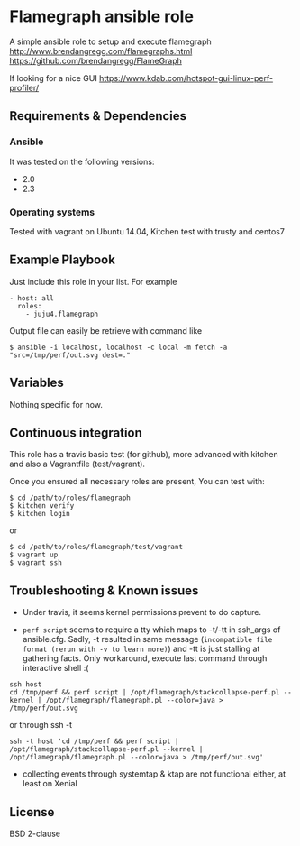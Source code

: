 # Flamegraph ansible role

A simple ansible role to setup and execute flamegraph
http://www.brendangregg.com/flamegraphs.html
https://github.com/brendangregg/FlameGraph

If looking for a nice GUI
https://www.kdab.com/hotspot-gui-linux-perf-profiler/

## Requirements & Dependencies

### Ansible
It was tested on the following versions:
 * 2.0
 * 2.3

### Operating systems

Tested with vagrant on Ubuntu 14.04, Kitchen test with trusty and centos7

## Example Playbook

Just include this role in your list.
For example

```
- host: all
  roles:
    - juju4.flamegraph
```

Output file can easily be retrieve with command like
```
$ ansible -i localhost, localhost -c local -m fetch -a "src=/tmp/perf/out.svg dest=."
```


## Variables

Nothing specific for now.

## Continuous integration

This role has a travis basic test (for github), more advanced with kitchen and also a Vagrantfile (test/vagrant).

Once you ensured all necessary roles are present, You can test with:
```
$ cd /path/to/roles/flamegraph
$ kitchen verify
$ kitchen login
```
or
```
$ cd /path/to/roles/flamegraph/test/vagrant
$ vagrant up
$ vagrant ssh
```

## Troubleshooting & Known issues

* Under travis, it seems kernel permissions prevent to do capture.

* ```perf script``` seems to require a tty which maps to -t/-tt in ssh_args of ansible.cfg.
Sadly, -t resulted in same message (```incompatible file format (rerun with -v to learn more)```) and -tt is just stalling at gathering facts.
Only workaround, execute last command through interactive shell :(
```
ssh host
cd /tmp/perf && perf script | /opt/flamegraph/stackcollapse-perf.pl --kernel | /opt/flamegraph/flamegraph.pl --color=java > /tmp/perf/out.svg
```
or through ssh -t
```
ssh -t host 'cd /tmp/perf && perf script | /opt/flamegraph/stackcollapse-perf.pl --kernel | /opt/flamegraph/flamegraph.pl --color=java > /tmp/perf/out.svg'
```

* collecting events through systemtap & ktap are not functional either, at least on Xenial


## License

BSD 2-clause
